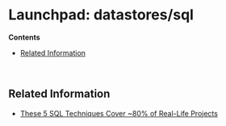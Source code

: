 # Launchpad: datastores/sql

**Contents**
<!-- vscode-markdown-toc -->
* [Related Information](#RelatedInformation)

<!-- vscode-markdown-toc-config
	numbering=false
	autoSave=true
	/vscode-markdown-toc-config -->
<!-- /vscode-markdown-toc -->
</br>


## <a name='RelatedInformation'></a>Related Information
  * [These 5 SQL Techniques Cover ~80% of Real-Life Projects](https://towardsdatascience.com/5-advanced-sql-techniques-for-real-life-projects-f2db9b6680e2)